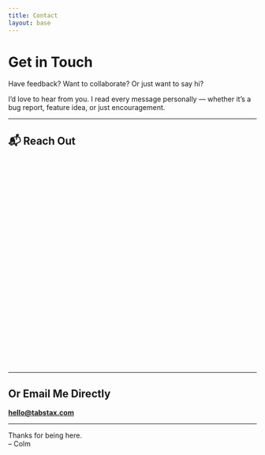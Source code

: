 ```yaml
---
title: Contact
layout: base
---
```


# Get in Touch

Have feedback? Want to collaborate? Or just want to say hi?

I’d love to hear from you. I read every message personally — whether it’s a bug report, feature idea, or just encouragement.

---

## 📬 Reach Out

<iframe data-tally-src="https://tally.so/embed/npzEkV?alignLeft=1&hideTitle=1&transparentBackground=1&dynamicHeight=1" loading="lazy" width="100%" height="416" frameborder="0" marginheight="0" marginwidth="0" title="Get in Touch"></iframe>

<script>
  var d=document,w="https://tally.so/widgets/embed.js",v=function(){
    "undefined"!=typeof Tally?Tally.loadEmbeds():
    d.querySelectorAll("iframe[data-tally-src]:not([src])")
      .forEach(function(e){e.src=e.dataset.tallySrc})
  };
  if("undefined"!=typeof Tally)v();
  else if(d.querySelector('script[src="'+w+'"]')==null){
    var s=d.createElement("script");
    s.src=w;
    s.onload=v;
    s.onerror=v;
    d.body.appendChild(s);
  }
</script>

---

## Or Email Me Directly

**hello@tabstax.com**

---

Thanks for being here.  
– Colm
